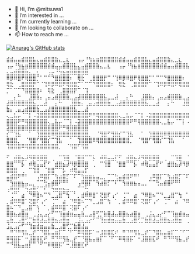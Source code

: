 - 👋 Hi, I’m @mitsuwa1
- 👀 I’m interested in ...
- 🌱 I’m currently learning ...
- 💞️ I’m looking to collaborate on ...
- 📫 How to reach me ...

[![Anurag's GitHub stats](https://github-readme-stats.vercel.app/api?username=mitsuwa1)](https://github.com/anuraghazra/github-readme-stats)

⣾⣾⣤⣤⣾⣿⣿⣧⣄⣤⣾⣿⣿⣷⣄⣀⣆⠀⠀⢠⡤⠘⢳⣦⣶⣿⣿⣿⣿⣿⣾⣾⣤⣤⣾⣿⣿⣧⣄⣤⣾⣿⣿⣷⣄⣀⣆⠀⠀⢠⡤⠘⢳⣦⣶⣿⣿⣿⣿⣿⣾⣾⣤⣤⣾⣿⣿⣧⣄⣤⣾⣿⣿⣷⣄⣀⣆⠀⠀⢠⡤⠘⢳⣦⣶⣿⣿⣿⣿⣿⣾⣾⣤⣤⣾⣿⣿⣧⣄⣤⣾⣿⣿⣷⣄⣀⣆⠀⠀⢠⡤⠘⢳⣦⣶⣿⣿⣿⣿⣿
⠿⡿⠿⣿⠟⢿⣿⣿⡉⠁⠉⠉⠙⣿⣿⣿⣿⠆⠀⢿⣗⠀⢀⣿⣿⣿⡟⠉⠈⢹⠿⡿⠿⣿⠟⢿⣿⣿⡉⠁⠉⠉⠙⣿⣿⣿⣿⠆⠀⢿⣗⠀⢀⣿⣿⣿⡟⠉⠈⢹⠿⡿⠿⣿⠟⢿⣿⣿⡉⠁⠉⠉⠙⣿⣿⣿⣿⠆⠀⢿⣗⠀⢀⣿⣿⣿⡟⠉⠈⢹⠿⡿⠿⣿⠟⢿⣿⣿⡉⠁⠉⠉⠙⣿⣿⣿⣿⠆⠀⢿⣗⠀⢀⣿⣿⣿⡟⠉⠈⢹
⠀⠀⡄⠓⠀⠀⣸⣿⣷⡄⢀⣤⣠⣾⣿⣿⣷⣀⣠⣼⣿⣿⣿⣿⣿⣿⣧⣀⣀⣼⠀⠀⡄⠓⠀⠀⣸⣿⣷⡄⢀⣤⣠⣾⣿⣿⣷⣀⣠⣼⣿⣿⣿⣿⣿⣿⣧⣀⣀⣼⠀⠀⡄⠓⠀⠀⣸⣿⣷⡄⢀⣤⣠⣾⣿⣿⣷⣀⣠⣼⣿⣿⣿⣿⣿⣿⣧⣀⣀⣼⠀⠀⡄⠓⠀⠀⣸⣿⣷⡄⢀⣤⣠⣾⣿⣿⣷⣀⣠⣼⣿⣿⣿⣿⣿⣿⣧⣀⣀⣼
⢄⣀⣧⡤⠈⠉⡇⠠⣽⣿⣿⣿⣿⣿⣿⣿⣿⣿⣿⣿⣿⣿⠟⠛⢿⣿⣿⣿⣿⣿⢄⣀⣧⡤⠈⠉⡇⠠⣽⣿⣿⣿⣿⣿⣿⣿⣿⣿⣿⣿⣿⣿⠟⠛⢿⣿⣿⣿⣿⣿⢄⣀⣧⡤⠈⠉⡇⠠⣽⣿⣿⣿⣿⣿⣿⣿⣿⣿⣿⣿⣿⣿⠟⠛⢿⣿⣿⣿⣿⣿⢄⣀⣧⡤⠈⠉⡇⠠⣽⣿⣿⣿⣿⣿⣿⣿⣿⣿⣿⣿⣿⣿⠟⠛⢿⣿⣿⣿⣿⣿
⡎⠉⢹⣧⠀⠀⠁⠀⢹⣿⣿⣿⠿⢿⣿⣿⣿⣿⣿⣿⣿⣿⡀⠀⠈⢻⣿⠋⢻⣿⡎⠉⢹⣧⠀⠀⠁⠀⢹⣿⣿⣿⠿⢿⣿⣿⣿⣿⣿⣿⣿⣿⡀⠀⠈⢻⣿⠋⢻⣿⡎⠉⢹⣧⠀⠀⠁⠀⢹⣿⣿⣿⠿⢿⣿⣿⣿⣿⣿⣿⣿⣿⡀⠀⠈⢻⣿⠋⢻⣿⡎⠉⢹⣧⠀⠀⠁⠀⢹⣿⣿⣿⠿⢿⣿⣿⣿⣿⣿⣿⣿⣿⡀⠀⠈⢻⣿⠋⢻⣿



⠋⠀⣾⣿⣦⡼⠻⡿⣿⣿⣿⠀⢀⠀⠉⢹⣿⠀⠈⣿⣿⠉⠉⡧⠀⠾⢿⣤⣤⡏⠋⠀⣾⣿⣦⡼⠻⡿⣿⣿⣿⠀⢀⠀⠉⢹⣿⠀⠈⣿⣿⠉⠉⡧⠀⠾⢿⣤⣤⡏⠋⠀⣾⣿⣦⡼⠻⡿⣿⣿⣿⠀⢀⠀⠉⢹⣿⠀⠈⣿⣿⠉⠉⡧⠀⠾⢿⣤⣤⡏⠋⠀⣾⣿⣦⡼⠻⡿⣿⣿⣿⠀⢀⠀⠉⢹⣿⠀⠈⣿⣿⠉⠉⡧⠀⠾⢿⣤⣤⡏
⣤⣾⣿⠟⠛⠃⠀⠀⢠⠿⣿⡏⠉⢳⣴⣿⡋⠉⠏⠉⢳⣶⣶⣦⣤⣀⡀⠉⠉⢓⣤⣾⣿⠟⠛⠃⠀⠀⢠⠿⣿⡏⠉⢳⣴⣿⡋⠉⠏⠉⢳⣶⣶⣦⣤⣀⡀⠉⠉⢓⣤⣾⣿⠟⠛⠃⠀⠀⢠⠿⣿⡏⠉⢳⣴⣿⡋⠉⠏⠉⢳⣶⣶⣦⣤⣀⡀⠉⠉⢓⣤⣾⣿⠟⠛⠃⠀⠀⢠⠿⣿⡏⠉⢳⣴⣿⡋⠉⠏⠉⢳⣶⣶⣦⣤⣀⡀⠉⠉⢓
⠀⢈⠉⠀⣴⠀⠙⠿⣿⠦⠉⠙⣀⣠⣿⠉⢳⠀⠁⡀⣾⠿⠿⣿⠁⢝⣿⠏⢠⠊⠀⢈⠉⠀⣴⠀⠙⠿⣿⠦⠉⠙⣀⣠⣿⠉⢳⠀⠁⡀⣾⠿⠿⣿⠁⢝⣿⠏⢠⠊⠀⢈⠉⠀⣴⠀⠙⠿⣿⠦⠉⠙⣀⣠⣿⠉⢳⠀⠁⡀⣾⠿⠿⣿⠁⢝⣿⠏⢠⠊⠀⢈⠉⠀⣴⠀⠙⠿⣿⠦⠉⠙⣀⣠⣿⠉⢳⠀⠁⡀⣾⠿⠿⣿⠁⢝⣿⠏⢠⠊
⣿⣿⣦⣴⣿⣶⠀⢀⣨⣄⣠⡔⠋⠉⢹⣶⣾⣶⣤⣤⣷⣀⣠⣿⢋⡉⣷⣿⣼⣤⣿⣿⣦⣴⣿⣶⠀⢀⣨⣄⣠⡔⠋⠉⢹⣶⣾⣶⣤⣤⣷⣀⣠⣿⢋⡉⣷⣿⣼⣤⣿⣿⣦⣴⣿⣶⠀⢀⣨⣄⣠⡔⠋⠉⢹⣶⣾⣶⣤⣤⣷⣀⣠⣿⢋⡉⣷⣿⣼⣤⣿⣿⣦⣴⣿⣶⠀⢀⣨⣄⣠⡔⠋⠉⢹⣶⣾⣶⣤⣤⣷⣀⣠⣿⢋⡉⣷⣿⣼⣤
⠀⠛⠙⠛⢻⣧⣀⡞⠉⠙⣿⣧⣤⣶⡏⠉⠈⠋⠉⠿⢿⣿⡯⠁⠒⣸⣿⣿⣏⠞⠀⠛⠙⠛⢻⣧⣀⡞⠉⠙⣿⣧⣤⣶⡏⠉⠈⠋⠉⠿⢿⣿⡯⠁⠒⣸⣿⣿⣏⠞⠀⠛⠙⠛⢻⣧⣀⡞⠉⠙⣿⣧⣤⣶⡏⠉⠈⠋⠉⠿⢿⣿⡯⠁⠒⣸⣿⣿⣏⠞⠀⠛⠙⠛⢻⣧⣀⡞⠉⠙⣿⣧⣤⣶⡏⠉⠈⠋⠉⠿⢿⣿⡯⠁⠒⣸⣿⣿⣏⠞



<!---
mitsuwa1/mitsuwa1 is a ✨ special ✨ repository because its `README.md` (this file) appears on your GitHub profile.
You can click the Preview link to take a look at your changes.
--->
